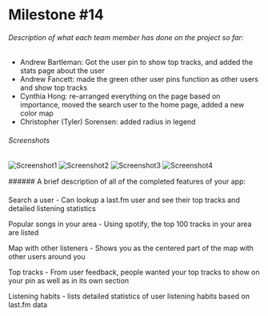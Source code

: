 # Milestone #14
###### Description of what each team member has done on the project so far:
* Andrew Bartleman: Got the user pin to show top tracks, and added the stats page about the user
* Andrew Fancett: made the green other user pins function as other users and show top tracks
* Cynthia Hong: re-arranged everything on the page based on importance, moved the search user to the home page, added a new color map 
* Christopher (Tyler) Sorensen: added radius in legend

###### Screenshots
![Screenshot1](https://github.com/SpiritRushAhri/team17/blob/master/images/md14-1.PNG?raw=true "User search/Map/Top Songs in Area")
![Screenshot2](https://github.com/SpiritRushAhri/team17/blob/master/images/md14-2.PNG?raw=true "User top tracks")
![Screenshot3](https://github.com/SpiritRushAhri/team17/blob/master/images/md14-3.PNG?raw=true "User listening habits")
![Screenshot4](https://github.com/SpiritRushAhri/team17/blob/master/images/md14-4.PNG?raw=true "User listening habits")

###### A brief description of all of the completed features of your app:

Search a user - Can lookup a last.fm user and see their top tracks and detailed listening statistics

Popular songs in your area - Using spotify, the top 100 tracks in your area are listed

Map with other listeners - Shows you as the centered part of the map with other users around you

Top tracks - From user feedback, people wanted your top tracks to show on your pin as well as in its own section

Listening habits - lists detailed statistics of user listening habits based on last.fm data
